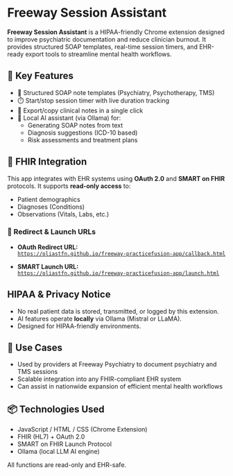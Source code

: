 # Freeway Session Assistant

**Freeway Session Assistant** is a HIPAA-friendly Chrome extension designed to improve psychiatric documentation and reduce clinician burnout. It provides structured SOAP templates, real-time session timers, and EHR-ready export tools to streamline mental health workflows.

## 🧠 Key Features

- 📝 Structured SOAP note templates (Psychiatry, Psychotherapy, TMS)
- ⏱️ Start/stop session timer with live duration tracking
- 📄 Export/copy clinical notes in a single click
- 🤖 Local AI assistant (via Ollama) for:
  - Generating SOAP notes from text
  - Diagnosis suggestions (ICD-10 based)
  - Risk assessments and treatment plans

## 🔗 FHIR Integration

This app integrates with EHR systems using **OAuth 2.0** and **SMART on FHIR** protocols. It supports **read-only access** to:

- Patient demographics
- Diagnoses (Conditions)
- Observations (Vitals, Labs, etc.)

### 🔐 Redirect & Launch URLs

- **OAuth Redirect URL:**  
  [`https://oliastfn.github.io/freeway-practicefusion-app/callback.html`](https://oliastfn.github.io/freeway-practicefusion-app/callback.html)

- **SMART Launch URL:**  
  [`https://oliastfn.github.io/freeway-practicefusion-app/launch.html`](https://oliastfn.github.io/freeway-practicefusion-app/launch.html)

## HIPAA & Privacy Notice

- No real patient data is stored, transmitted, or logged by this extension.
- AI features operate **locally** via Ollama (Mistral or LLaMA).
- Designed for HIPAA-friendly environments.

## 🚀 Use Cases

- Used by providers at Freeway Psychiatry to document psychiatry and TMS sessions
- Scalable integration into any FHIR-compliant EHR system
- Can assist in nationwide expansion of efficient mental health workflows

## 📦 Technologies Used

- JavaScript / HTML / CSS (Chrome Extension)
- FHIR (HL7) + OAuth 2.0
- SMART on FHIR Launch Protocol
- Ollama (local LLM AI engine)
 
All functions are read-only and EHR-safe.

